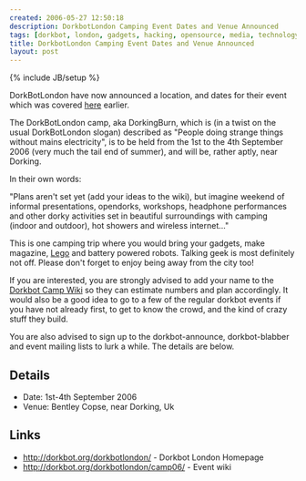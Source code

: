 ```yaml
---
created: 2006-05-27 12:50:18
description: DorkbotLondon Camping Event Dates and Venue Announced
tags: [dorkbot, london, gadgets, hacking, opensource, media, technology, camping, uk]
title: DorkbotLondon Camping Event Dates and Venue Announced
layout: post
---
```

{% include JB/setup %}

DorkBotLondon have now announced a location, and dates for their event which was covered [here](/2006/05/10/dorkbot-london-summer-camp-aka-dorkcamp-proposed.html) earlier.

The DorkBotLondon camp, aka DorkingBurn, which is (in a twist on the usual DorkBotLondon slogan) described as "People doing strange things without mains electricity", is to be held from the 1st to the 4th September 2006 (very much the tail end of summer), and will be, rather aptly, near Dorking.

In their own words:

"Plans aren't set yet (add your ideas to the wiki), but imagine weekend of informal presentations, opendorks, workshops, headphone performances and other dorky activities set in beautiful surroundings with camping (indoor and outdoor), hot showers and wireless internet..."

This is one camping trip where you would bring your gadgets, make magazine, [Lego](/wiki/lego.html) and battery powered robots. Talking geek is most definitely not off.  Please don't forget to enjoy being away from the city too!

If you are interested, you are strongly advised to add your name to the [Dorkbot Camp Wiki](http://dorkbot.org/dorkbotlondon/camp06/) so they can estimate numbers and plan accordingly. It would also be a good idea to go to a few of the regular dorkbot events if you have not already first, to get to know the crowd, and the kind of crazy stuff they build.

You are also advised to sign up to the dorkbot-announce, dorkbot-blabber and event mailing lists to lurk a while. The details are below.

## Details

* Date: 1st-4th September 2006
* Venue: Bentley Copse, near Dorking, Uk

## Links

* <http://dorkbot.org/dorkbotlondon/> - Dorkbot London Homepage
* <http://dorkbot.org/dorkbotlondon/camp06/> - Event wiki
